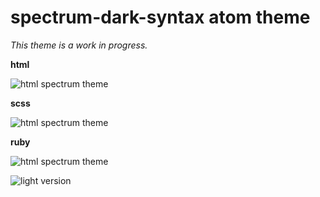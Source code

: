# spectrum-dark-syntax atom theme

*This theme is a work in progress.*

**html**

![html spectrum theme](https://github.com/adcoulter/spectrum-dark-syntax/blob/master/images/html.example.png?raw=true)

**scss**

![html spectrum theme](https://github.com/adcoulter/spectrum-dark-syntax/blob/master/images/scss.example.png?raw=true)

**ruby**

![html spectrum theme](https://github.com/adcoulter/spectrum-dark-syntax/blob/master/images/ruby.example.png?raw=true)

![light version](https://github.com/adcoulter/spectrum-light-syntax)
